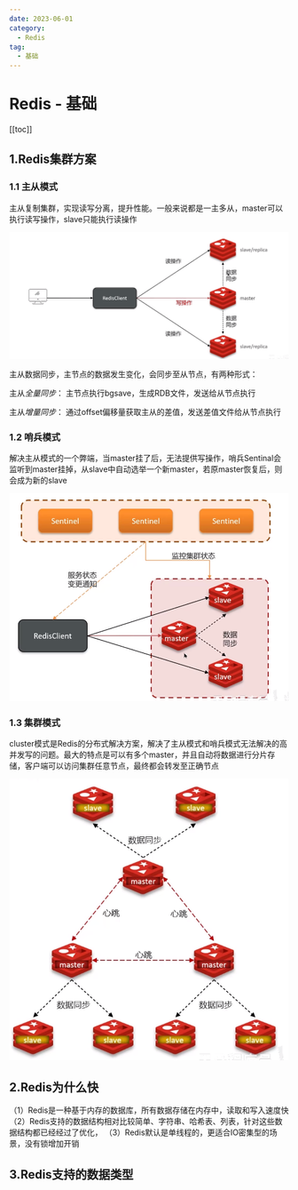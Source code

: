 ```yaml
---
date: 2023-06-01
category:
  - Redis
tag:
  - 基础
---
```


# Redis - 基础

[[toc]]

## 1.Redis集群方案

### 1.1 主从模式

主从复制集群，实现读写分离，提升性能。一般来说都是一主多从，master可以执行读写操作，slave只能执行读操作

![](./image/master-slave.png)

主从数据同步，主节点的数据发生变化，会同步至从节点，有两种形式：

主从*全量同步*：
主节点执行bgsave，生成RDB文件，发送给从节点执行

主从*增量同步*：
通过offset偏移量获取主从的差值，发送差值文件给从节点执行


### 1.2 哨兵模式
解决主从模式的一个弊端，当master挂了后，无法提供写操作，哨兵Sentinal会监听到master挂掉，从slave中自动选举一个新master，若原master恢复后，则会成为新的slave

![](./image/sentinel.png)

### 1.3 集群模式
cluster模式是Redis的分布式解决方案，解决了主从模式和哨兵模式无法解决的高并发写的问题。最大的特点是可以有多个master，并且自动将数据进行分片存储，客户端可以访问集群任意节点，最终都会转发至正确节点

![](./image/cluster.png)

## 2.Redis为什么快
（1）Redis是一种基于内存的数据库，所有数据存储在内存中，读取和写入速度快
（2）Redis支持的数据结构相对比较简单、字符串、哈希表、列表，针对这些数据结构都已经经过了优化，
（3）Redis默认是单线程的，更适合IO密集型的场景，没有锁增加开销

## 3.Redis支持的数据类型